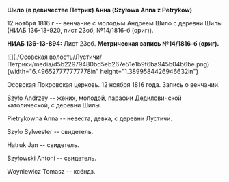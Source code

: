 **Шило (в девичестве Петрик) Анна (Szyłowa Anna z Petrykow)**

12 ноября 1816 г -- венчание с молодым Андреем Шило с деревни Шилы (НИАБ
136-13-920, лист 23об, №14/1816-б (ориг)).

**НИАБ 136-13-894:** Лист 23об. **Метрическая запись №14/1816-б
(ориг).**

![](./Осовская волость/Лустичи/Петрики/media/d5b22979480bd5eb267e51e1b9f6ba945b04b6be.png){width="6.496527777777778in"
height="1.3899584426946632in"}

Осовская Покровская церковь. 12 ноября 1816 года. Запись о венчании.

Szyło Andrzey -- жених, молодой, парафии Дедиловичской католической, с
деревни Шилы.

Pietrykowna Anna -- невеста, девка, с деревни Лустичи.

Szyło Sylwester -- свидетель.

Hatruk Jan -- свидетель.

Szyłowski Antoni -- свидетель.

Woyniewicz Tomasz -- ксёндз.
